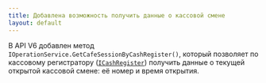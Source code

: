 ```yaml
---
title: Добавлена возможность получить данные о кассовой смене 
layout: default
---
```

В API V6 добавлен метод `IOperationService.GetCafeSessionByCashRegister()`, который позволяет по кассовому регистратору ([`ICashRegister`](http://iiko.github.io/front.api.sdk/v6/html/T_Resto_Front_Api_V6_Data_Device_ICashRegister.htm)) получить данные о текущей открытой кассовой смене: её номер и время открытия.

